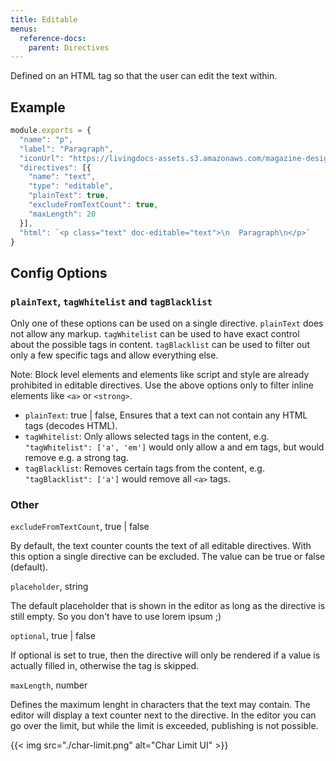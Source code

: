 ```yaml
---
title: Editable
menus:
  reference-docs:
    parent: Directives
---
```


Defined on an HTML tag so that the user can edit the text within.

## Example
```js
module.exports = {
  "name": "p",
  "label": "Paragraph",
  "iconUrl": "https://livingdocs-assets.s3.amazonaws.com/magazine-design/assets/images/icons-components/icon_text.svg",
  "directives": [{
    "name": "text",
    "type": "editable",
    "plainText": true,
    "excludeFromTextCount": true,
    "maxLength": 20
  }],
  "html": `<p class="text" doc-editable="text">\n  Paragraph\n</p>`
}
```

## Config Options 

### `plainText`, `tagWhitelist` and `tagBlacklist`

Only one of these options can be used on a single directive. `plainText` does not allow any markup. `tagWhitelist` can be used to have exact control about the possible tags in content. `tagBlacklist` can be used to filter out only a few specific tags and allow everything else.

Note: Block level elements and elements like script and style are already prohibited in editable directives. Use the above options only to filter inline elements like `<a>` or `<strong>`.

- `plainText`: true | false, Ensures that a text can not contain any HTML tags (decodes HTML).
- `tagWhitelist`: Only allows selected tags in the content, e.g. `"tagWhitelist": ['a', 'em']` would only allow a and em tags, but would remove e.g. a strong tag.
- `tagBlacklist`: Removes certain tags from the content, e.g. `"tagBlacklist": ['a']` would remove all `<a>` tags.

### Other

`excludeFromTextCount`, true | false

By default, the text counter counts the text of all editable directives. With this option a single directive can be excluded. The value can be true or false (default).

`placeholder`, string

The default placeholder that is shown in the editor as long as the directive is still empty. So you don't have to use lorem ipsum ;)

`optional`, true | false

If optional is set to true, then the directive will only be rendered if a value is actually filled in, otherwise the tag is skipped.

`maxLength`, number

Defines the maximum lenght in characters that the text may contain. The editor will display a text counter next to the directive. In the editor you can go over the limit, but while the limit is exceeded, publishing is not possible.

{{< img src="./char-limit.png" alt="Char Limit UI" >}}
